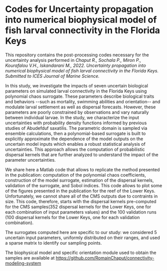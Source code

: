 # Codes for Uncertainty propagation into numerical biophysical model of fish larval connectivity in the Florida Keys

This repository contains the post-processing codes necessary for the uncertainty analysis performed in _Chaput R., Sochala P., Miron P., Kourafalou V.H., Iskandarani M., 2022. Uncertainty propagation into numerical biophysical model of fish larval connectivity in the Florida Keys. Submitted to ICES Journal of Marine Science._

In this study, we investigate the impacts of seven uncertain biological parameters on simulated larval connectivity in the Florida Keys using polynomial chaos surrogate. These parameters describe biological traits and behaviors --such as mortality, swimming abilities and orientation-- and modulate larval settlement as well as dispersal forecasts. However, these parameters are poorly constrained by observations and vary naturally between individual larvae. In the study, we characterize the input uncertainties with probability density functions informed by previous studies of Abudefduf saxatilis. The parametric domain is sampled via ensemble calculations, then a polynomial-based surrogate is built to explicitly approximate the dependence of the model outputs on the uncertain model inputs which enables a robust statistical analysis of uncertainties. This approach allows the computation of probabilistic dispersal kernels that are further analyzed to understand the impact of the parameter uncertainties. 

We share here a Matlab code that allows to replicate the method presented in the publication: computation of the polynomial chaos coefficients, construction of the model surrogate, estimation of the dispersal kernels, validation of the surrogate, and Sobol indices. This code allows to plot some of the figures presented in the publication for the reef of the Lower Keys. Unfortunately, we cannot share all of the CMS outputs due to contraints in size. This code, therefore, starts with the dispersal kernels pre-computed for the CMS samples(352 dispersal kernels for the Lower Keys, one for each combination of input parameters values) and the 100 validation runs (100 dispersal kernels for the Lower Keys, one for each validation combination).

The surrogates computed here are specific to our study: we considered 5 uncertain input parameters, uniformly distributed on their ranges, and used a sparse matrix to identify our sampling points.

The biophysical model and specific orientation module used to obtain the samples are available at https://github.com/RomainChaput/connectivity-modeling-system 
